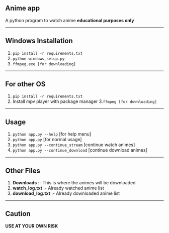 ## Anime app
A python program to watch anime **educational purposes only**

***

## Windows Installation
1. ``pip install -r requirements.txt``
2. ``python windows_setup.py``
3. ``ffmpeg.exe [for downloading]``

***

## For other OS
1. ``pip install -r requirements.txt``
2. Install mpv player with package manager
3.``ffmpeg [for downloading]``
***

## Usage
1. ``python app.py --help`` [for help menu]
2. ``python app.py`` [for normal usage]
3. ``python app.py --continue_stream`` [continue watch animes]
4. ``python app.py --continue_download`` [continue download animes]

***

## Other Files
1. **Downloads** :- This is where the animes will be downloaded
2. **watch_log.txt** :- Already watched anime list
3. **download_log.txt** :- Already downloaded anime list

***

## Caution

**USE AT YOUR OWN RISK**
